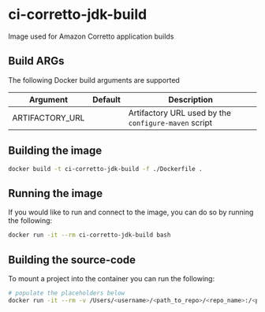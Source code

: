 # ci-corretto-jdk-build
Image used for Amazon Corretto application builds

## Build ARGs

The following Docker build arguments are supported

| Argument        | Default                                                                   | Description                                          |
| --------------- | ------------------------------------------------------------------------- | ---------------------------------------------------- |
| ARTIFACTORY_URL |                                                                           | Artifactory URL used by the `configure-maven` script |

## Building the image

```sh
docker build -t ci-corretto-jdk-build -f ./Dockerfile .
```

## Running the image

If you would like to run and connect to the image, you can do so by running the following:

```sh
docker run -it --rm ci-corretto-jdk-build bash
```

## Building the source-code

To mount a project into the container you can run the following:

```sh
# populate the placeholders below
docker run -it --rm -v /Users/<username>/<path_to_repo>/<repo_name>:/<path_to_source-code> ci-corretto-jdk-build bash
```
